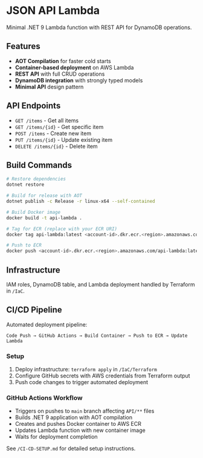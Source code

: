 # JSON API Lambda

Minimal .NET 9 Lambda function with REST API for DynamoDB operations.

## Features
- **AOT Compilation** for faster cold starts
- **Container-based deployment** on AWS Lambda
- **REST API** with full CRUD operations
- **DynamoDB integration** with strongly typed models
- **Minimal API** design pattern

## API Endpoints
- `GET /items` - Get all items
- `GET /items/{id}` - Get specific item
- `POST /items` - Create new item
- `PUT /items/{id}` - Update existing item
- `DELETE /items/{id}` - Delete item

## Build Commands
```bash
# Restore dependencies
dotnet restore

# Build for release with AOT
dotnet publish -c Release -r linux-x64 --self-contained

# Build Docker image
docker build -t api-lambda .

# Tag for ECR (replace with your ECR URI)
docker tag api-lambda:latest <account-id>.dkr.ecr.<region>.amazonaws.com/api-lambda:latest

# Push to ECR
docker push <account-id>.dkr.ecr.<region>.amazonaws.com/api-lambda:latest
```

## Infrastructure
IAM roles, DynamoDB table, and Lambda deployment handled by Terraform in `/IaC`.

## CI/CD Pipeline
Automated deployment pipeline:
```
Code Push → GitHub Actions → Build Container → Push to ECR → Update Lambda
```

### Setup
1. Deploy infrastructure: `terraform apply` in `/IaC/Terraform`
2. Configure GitHub secrets with AWS credentials from Terraform output
3. Push code changes to trigger automated deployment

### GitHub Actions Workflow
- Triggers on pushes to `main` branch affecting `API/**` files
- Builds .NET 9 application with AOT compilation
- Creates and pushes Docker container to AWS ECR
- Updates Lambda function with new container image
- Waits for deployment completion

See `/CI-CD-SETUP.md` for detailed setup instructions.